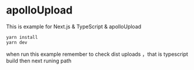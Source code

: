 # apolloUpload


This is example for Next.js & TypeScript & apolloUpload 



```
yarn install
yarn dev
```

when run this example remember to check dist uploads ，that is typescript build then next runing path
